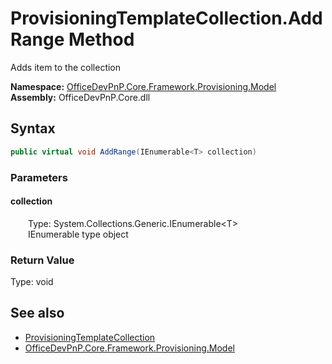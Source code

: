 # ProvisioningTemplateCollection.AddRange Method  
 Adds item to the collection   

**Namespace:** [OfficeDevPnP.Core.Framework.Provisioning.Model](OfficeDevPnP.Core.Framework.Provisioning.Model.md)  
**Assembly:** OfficeDevPnP.Core.dll  
## Syntax
```C#
public virtual void AddRange(IEnumerable<T> collection)
```
### Parameters
#### collection  
&emsp;&emsp;Type: System.Collections.Generic.IEnumerable&lt;T&gt;  
&emsp;&emsp;IEnumerable type object  

  

### Return Value
Type: void  

## See also
- [ProvisioningTemplateCollection](OfficeDevPnP.Core.Framework.Provisioning.Model.ProvisioningTemplateCollection.md) 
- [OfficeDevPnP.Core.Framework.Provisioning.Model](OfficeDevPnP.Core.Framework.Provisioning.Model.md) 

